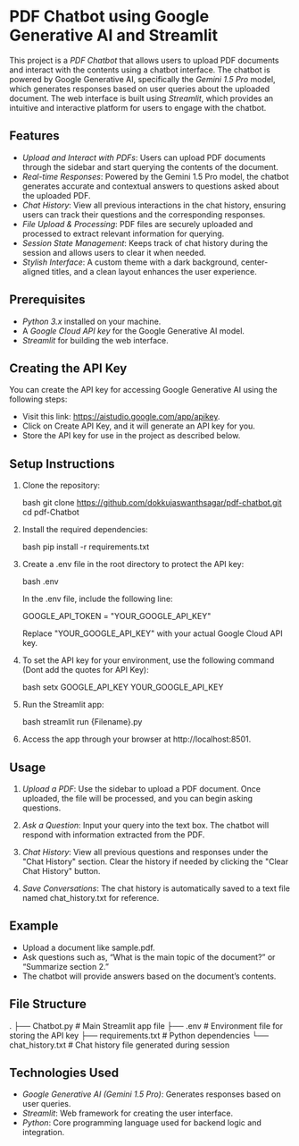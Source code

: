 # PDF Chatbot using Google Generative AI and Streamlit

This project is a *PDF Chatbot* that allows users to upload PDF documents and interact with the contents using a chatbot interface. The chatbot is powered by Google Generative AI, specifically the *Gemini 1.5 Pro* model, which generates responses based on user queries about the uploaded document. The web interface is built using *Streamlit*, which provides an intuitive and interactive platform for users to engage with the chatbot.

## Features

- *Upload and Interact with PDFs*: Users can upload PDF documents through the sidebar and start querying the contents of the document.
- *Real-time Responses*: Powered by the Gemini 1.5 Pro model, the chatbot generates accurate and contextual answers to questions asked about the uploaded PDF.
- *Chat History*: View all previous interactions in the chat history, ensuring users can track their questions and the corresponding responses.
- *File Upload & Processing*: PDF files are securely uploaded and processed to extract relevant information for querying.
- *Session State Management*: Keeps track of chat history during the session and allows users to clear it when needed.
- *Stylish Interface*: A custom theme with a dark background, center-aligned titles, and a clean layout enhances the user experience.

## Prerequisites

- *Python 3.x* installed on your machine.
- A *Google Cloud API key* for the Google Generative AI model.
- *Streamlit* for building the web interface.

## Creating the API Key

You can create the API key for accessing Google Generative AI using the following steps:

- Visit this link: https://aistudio.google.com/app/apikey.
- Click on Create API Key, and it will generate an API key for you.
- Store the API key for use in the project as described below.

## Setup Instructions

1. Clone the repository:

   bash
   git clone https://github.com/dokkujaswanthsagar/pdf-chatbot.git
   cd pdf-Chatbot
   

2. Install the required dependencies:

   bash
   pip install -r requirements.txt
   

3. Create a .env file in the root directory to protect the API key:

   bash
   .env
   

   In the .env file, include the following line:

   
   GOOGLE_API_TOKEN = "YOUR_GOOGLE_API_KEY"
   

   Replace "YOUR_GOOGLE_API_KEY" with your actual Google Cloud API key.

4. To set the API key for your environment, use the following command (Dont add the quotes for API Key):

   bash
   setx GOOGLE_API_KEY YOUR_GOOGLE_API_KEY
   

5. Run the Streamlit app:

   bash
   streamlit run {Filename}.py
   

6. Access the app through your browser at http://localhost:8501.

## Usage

1. *Upload a PDF*: Use the sidebar to upload a PDF document. Once uploaded, the file will be processed, and you can begin asking questions.
   
2. *Ask a Question*: Input your query into the text box. The chatbot will respond with information extracted from the PDF.
   
3. *Chat History*: View all previous questions and responses under the "Chat History" section. Clear the history if needed by clicking the "Clear Chat History" button.

4. *Save Conversations*: The chat history is automatically saved to a text file named chat_history.txt for reference.

## Example

- Upload a document like sample.pdf.
- Ask questions such as, “What is the main topic of the document?” or “Summarize section 2.”
- The chatbot will provide answers based on the document’s contents.

## File Structure


.
├── Chatbot.py             # Main Streamlit app file
├── .env                   # Environment file for storing the API key
├── requirements.txt       # Python dependencies
└── chat_history.txt       # Chat history file generated during session


## Technologies Used

- *Google Generative AI (Gemini 1.5 Pro)*: Generates responses based on user queries.
- *Streamlit*: Web framework for creating the user interface.
- *Python*: Core programming language used for backend logic and integration.
